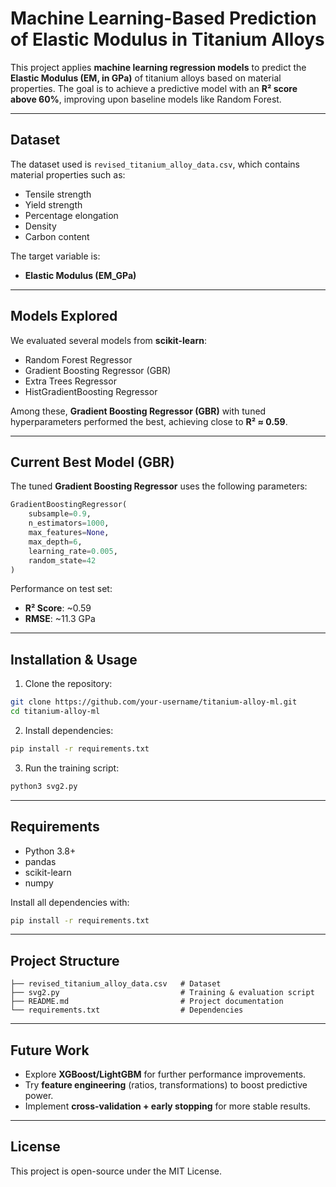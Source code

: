 # Machine Learning-Based Prediction of Elastic Modulus in Titanium Alloys

This project applies **machine learning regression models** to predict the **Elastic Modulus (EM, in GPa)** of titanium alloys based on material properties. The goal is to achieve a predictive model with an **R² score above 60%**, improving upon baseline models like Random Forest.

---

## Dataset
The dataset used is `revised_titanium_alloy_data.csv`, which contains material properties such as:
- Tensile strength
- Yield strength
- Percentage elongation
- Density
- Carbon content

The target variable is:
- **Elastic Modulus (EM_GPa)**

---

## Models Explored
We evaluated several models from **scikit-learn**:
- Random Forest Regressor
- Gradient Boosting Regressor (GBR)
- Extra Trees Regressor
- HistGradientBoosting Regressor

Among these, **Gradient Boosting Regressor (GBR)** with tuned hyperparameters performed the best, achieving close to **R² ≈ 0.59**.

---

## Current Best Model (GBR)
The tuned **Gradient Boosting Regressor** uses the following parameters:
```python
GradientBoostingRegressor(
    subsample=0.9,
    n_estimators=1000,
    max_features=None,
    max_depth=6,
    learning_rate=0.005,
    random_state=42
)
```

Performance on test set:
- **R² Score**: ~0.59
- **RMSE**: ~11.3 GPa

---

## Installation & Usage
1. Clone the repository:
```bash
git clone https://github.com/your-username/titanium-alloy-ml.git
cd titanium-alloy-ml
```

2. Install dependencies:
```bash
pip install -r requirements.txt
```

3. Run the training script:
```bash
python3 svg2.py
```

---

## Requirements
- Python 3.8+
- pandas
- scikit-learn
- numpy

Install all dependencies with:
```bash
pip install -r requirements.txt
```

---

## Project Structure
```
├── revised_titanium_alloy_data.csv   # Dataset
├── svg2.py                           # Training & evaluation script
├── README.md                         # Project documentation
└── requirements.txt                  # Dependencies
```

---

## Future Work
- Explore **XGBoost/LightGBM** for further performance improvements.
- Try **feature engineering** (ratios, transformations) to boost predictive power.
- Implement **cross-validation + early stopping** for more stable results.

---

## License
This project is open-source under the MIT License.
